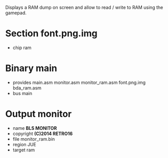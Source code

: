 Displays a RAM dump on screen and allow to
read / write to RAM using the gamepad.

Section font.png.img
====================

 - chip ram

Binary main
===========

 - provides main.asm monitor.asm monitor_ram.asm font.png.img bda_ram.asm
 - bus main

Output monitor
==============

 - name **BLS MONITOR**
 - copyright **(C)2014 RETRO16**
 - file monitor_ram.bin
 - region JUE
 - target ram


